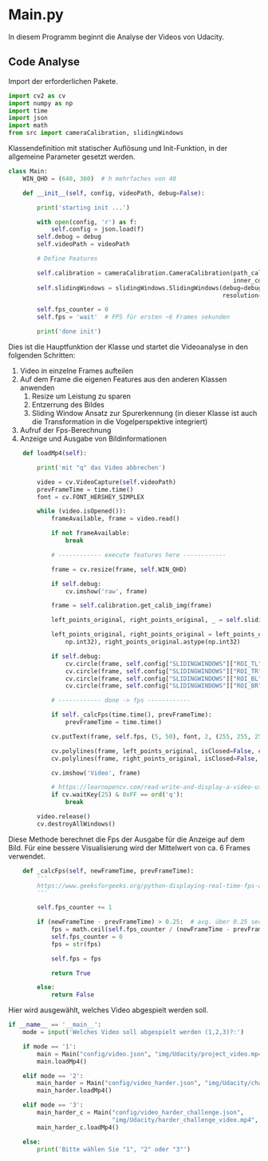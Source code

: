 # Main.py

In diesem Programm beginnt die Analyse der Videos von Udacity.

## Code Analyse

Import der erforderlichen Pakete.

```python 
import cv2 as cv
import numpy as np
import time
import json
import math
from src import cameraCalibration, slidingWindows
```

Klassendefinition mit statischer Auflösung und Init-Funktion, in der allgemeine Parameter gesetzt werden.

```python
class Main:
    WIN_QHD = (640, 360)  # h mehrfaches von 40

    def __init__(self, config, videoPath, debug=False):

        print('starting init ...')

        with open(config, 'r') as f:
            self.config = json.load(f)
        self.debug = debug
        self.videoPath = videoPath

        # Define Features

        self.calibration = cameraCalibration.CameraCalibration(path_calib='img/Udacity/calib', inner_row=9,
                                                               inner_coll=6, debug=debug, resolution=self.WIN_QHD)
        self.slidingWindows = slidingWindows.SlidingWindows(debug=debug, config=self.config["SLIDINGWINDOWS"],
                                                            resolution=self.WIN_QHD)

        self.fps_counter = 0
        self.fps = 'wait'  # FPS für ersten ~6 Frames sekunden

        print('done init')
```

Dies ist die Hauptfunktion der Klasse und startet die Videoanalyse in den folgenden Schritten:
1. Video in einzelne Frames aufteilen
2. Auf dem Frame die eigenen Features aus den anderen Klassen anwenden
   1. Resize um Leistung zu sparen
   2. Entzerrung des Bildes
   3. Sliding Window Ansatz zur Spurerkennung (in dieser Klasse ist auch die Transformation in die Vogelperspektive integriert)
3. Aufruf der Fps-Berechnung
4. Anzeige und Ausgabe von Bildinformationen

```python
    def loadMp4(self):

        print('mit "q" das Video abbrechen')

        video = cv.VideoCapture(self.videoPath)
        prevFrameTime = time.time()
        font = cv.FONT_HERSHEY_SIMPLEX

        while (video.isOpened()):
            frameAvailable, frame = video.read()

            if not frameAvailable:
                break

            # ------------ execute features here ------------

            frame = cv.resize(frame, self.WIN_QHD)

            if self.debug:
                cv.imshow('raw', frame)

            frame = self.calibration.get_calib_img(frame)

            left_points_original, right_points_original, _ = self.slidingWindows.start(frame)

            left_points_original, right_points_original = left_points_original.astype(
                np.int32), right_points_original.astype(np.int32)

            if self.debug:
                cv.circle(frame, self.config["SLIDINGWINDOWS"]["ROI_TL"], 3, (0, 0, 255), -1)
                cv.circle(frame, self.config["SLIDINGWINDOWS"]["ROI_TR"], 3, (0, 0, 255), -1)
                cv.circle(frame, self.config["SLIDINGWINDOWS"]["ROI_BL"], 3, (0, 0, 255), -1)
                cv.circle(frame, self.config["SLIDINGWINDOWS"]["ROI_BR"], 3, (0, 0, 255), -1)

            # ------------ done -> fps ------------

            if self._calcFps(time.time(), prevFrameTime):
                prevFrameTime = time.time()

            cv.putText(frame, self.fps, (5, 50), font, 2, (255, 255, 255), 4, cv.LINE_AA)

            cv.polylines(frame, left_points_original, isClosed=False, color=(255, 0, 0), thickness=2)
            cv.polylines(frame, right_points_original, isClosed=False, color=(0, 255, 0), thickness=2)

            cv.imshow('Video', frame)

            # https://learnopencv.com/read-write-and-display-a-video-using-opencv-cpp-python/
            if cv.waitKey(25) & 0xFF == ord('q'):
                break

        video.release()
        cv.destroyAllWindows()
```

Diese Methode berechnet die Fps der Ausgabe für die Anzeige auf dem Bild. 
Für eine bessere Visualisierung wird der Mittelwert von ca. 6 Frames verwendet.

```python
    def _calcFps(self, newFrameTime, prevFrameTime):
        '''
        https://www.geeksforgeeks.org/python-displaying-real-time-fps-at-which-webcam-video-file-is-processed-using-opencv/
        '''

        self.fps_counter += 1

        if (newFrameTime - prevFrameTime) > 0.25:  # avg. über 0.25 sec
            fps = math.ceil(self.fps_counter / (newFrameTime - prevFrameTime))
            self.fps_counter = 0
            fps = str(fps)

            self.fps = fps

            return True

        else:
            return False
```

Hier wird ausgewählt, welches Video abgespielt werden soll.

```python
if __name__ == '__main__':
    mode = input('Welches Video soll abgespielt werden (1,2,3)?:')

    if mode == '1':
        main = Main("config/video.json", "img/Udacity/project_video.mp4", True)
        main.loadMp4()

    elif mode == '2':
        main_harder = Main("config/video_harder.json", "img/Udacity/challenge_video.mp4", True)
        main_harder.loadMp4()

    elif mode == '3':
        main_harder_c = Main("config/video_harder_challenge.json",
                             "img/Udacity/harder_challenge_video.mp4", True)
        main_harder_c.loadMp4()

    else:
        print('Bitte wählen Sie "1", "2" oder "3"')
```
